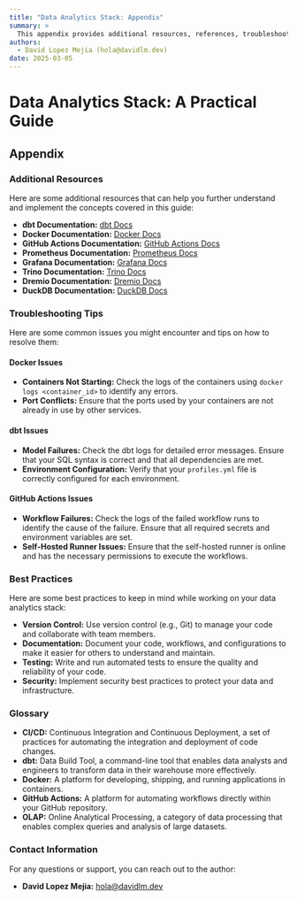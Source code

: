 ```yaml
---
title: "Data Analytics Stack: Appendix"
summary: >
  This appendix provides additional resources, references, troubleshooting tips, and other relevant information.
authors:
  - David Lopez Mejia (hola@davidlm.dev)
date: 2025-03-05
---
```


# Data Analytics Stack: A Practical Guide

## Appendix

### Additional Resources

Here are some additional resources that can help you further understand and implement the concepts covered in this guide:

- **dbt Documentation:** [dbt Docs](https://docs.getdbt.com/)
- **Docker Documentation:** [Docker Docs](https://docs.docker.com/)
- **GitHub Actions Documentation:** [GitHub Actions Docs](https://docs.github.com/en/actions)
- **Prometheus Documentation:** [Prometheus Docs](https://prometheus.io/docs/introduction/overview/)
- **Grafana Documentation:** [Grafana Docs](https://grafana.com/docs/grafana/latest/)
- **Trino Documentation:** [Trino Docs](https://trino.io/docs/current/)
- **Dremio Documentation:** [Dremio Docs](https://docs.dremio.com/)
- **DuckDB Documentation:** [DuckDB Docs](https://duckdb.org/docs/)

### Troubleshooting Tips

Here are some common issues you might encounter and tips on how to resolve them:

#### Docker Issues

- **Containers Not Starting:** Check the logs of the containers using `docker logs <container_id>` to identify any errors.
- **Port Conflicts:** Ensure that the ports used by your containers are not already in use by other services.

#### dbt Issues

- **Model Failures:** Check the dbt logs for detailed error messages. Ensure that your SQL syntax is correct and that all dependencies are met.
- **Environment Configuration:** Verify that your `profiles.yml` file is correctly configured for each environment.

#### GitHub Actions Issues

- **Workflow Failures:** Check the logs of the failed workflow runs to identify the cause of the failure. Ensure that all required secrets and environment variables are set.
- **Self-Hosted Runner Issues:** Ensure that the self-hosted runner is online and has the necessary permissions to execute the workflows.

### Best Practices

Here are some best practices to keep in mind while working on your data analytics stack:

- **Version Control:** Use version control (e.g., Git) to manage your code and collaborate with team members.
- **Documentation:** Document your code, workflows, and configurations to make it easier for others to understand and maintain.
- **Testing:** Write and run automated tests to ensure the quality and reliability of your code.
- **Security:** Implement security best practices to protect your data and infrastructure.

### Glossary

- **CI/CD:** Continuous Integration and Continuous Deployment, a set of practices for automating the integration and deployment of code changes.
- **dbt:** Data Build Tool, a command-line tool that enables data analysts and engineers to transform data in their warehouse more effectively.
- **Docker:** A platform for developing, shipping, and running applications in containers.
- **GitHub Actions:** A platform for automating workflows directly within your GitHub repository.
- **OLAP:** Online Analytical Processing, a category of data processing that enables complex queries and analysis of large datasets.

### Contact Information

For any questions or support, you can reach out to the author:

- **David Lopez Mejia:** [hola@davidlm.dev](mailto:hola@davidlm.dev)
